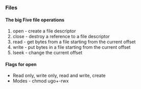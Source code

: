 ### Files

#### The big Five file operations
1. open - create a file descriptor
2. close - destroy a reference to a file descriptor
3. read - get bytes from a file starting from the current offset
4. write - put bytes in a file starting from the current offset
5. lseek - change the current offset

#### Flags for open
* Read only, write only, read and write, create 
* Modes - chmod ugo+-rwx